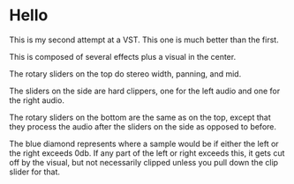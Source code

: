 # Hello

This is my second attempt at a VST. This one is much better than the first. 

This is composed of several effects plus a visual in the center.

The rotary sliders on the top do stereo width, panning, and mid.

The sliders on the side are hard clippers, one for the left audio and one for the right audio.

The rotary sliders on the bottom are the same as on the top, except that they process the audio 
after the sliders on the side as opposed to before. 

The blue diamond represents where a sample would be if either the left or the right exceeds 0db. 
If any part of the left or right exceeds this, it gets cut off by the visual, but not necessarily clipped
unless you pull down the clip slider for that.
